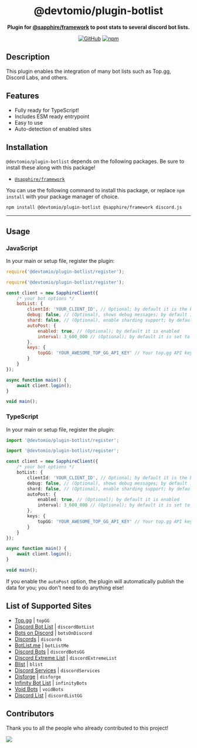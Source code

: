 <div align="center">

# @devtomio/plugin-botlist

**Plugin for <a href="https://github.com/sapphiredev/framework">@sapphire/framework</a> to post stats to several discord bot lists.**

[![GitHub](https://img.shields.io/github/license/devtomio/sapphire-plugin-botlist)](https://github.com/devtomio/sapphire-plugin-botlist/blob/main/LICENSE.md)
[![npm](https://img.shields.io/npm/v/@devtomio/plugin-botlist?color=crimson&logo=npm&style=flat-square)](https://www.npmjs.com/package/@devtomio/plugin-botlist)

</div>

## Description

This plugin enables the integration of many bot lists such as Top.gg, Discord Labs, and others.

## Features

-   Fully ready for TypeScript!
-   Includes ESM ready entrypoint
-   Easy to use
-   Auto-detection of enabled sites

## Installation

`@devtomio/plugin-botlist` depends on the following packages. Be sure to install these along with this package!

-   [`@sapphire/framework`](https://www.npmjs.com/package/@sapphire/framework)

You can use the following command to install this package, or replace `npm install` with your package manager of choice.

```sh
npm install @devtomio/plugin-botlist @sapphire/framework discord.js
```

---

## Usage

### JavaScript

In your main or setup file, register the plugin:

```javascript
require('@devtomio/plugin-botlist/register');
```

```javascript
require('@devtomio/plugin-botlist/register');

const client = new SapphireClient({
	/* your bot options */
	botList: {
		clientId: 'YOUR_CLIENT_ID', // Optional; by default it is the bot's id
		debug: false, // (Optional), shows debug messages; by default it is false
		shard: false, // (Optional), enable sharding support; by default it is false
		autoPost: {
			enabled: true, // (Optional); by default it is enabled
			interval: 3_600_000 // (Optional); by default it is set to 1 hour
		},
		keys: {
			topGG: 'YOUR_AWESOME_TOP_GG_API_KEY' // Your top.gg API key (a list will be found below)
		}
	}
});

async function main() {
	await client.login();
}

void main();
```

### TypeScript

In your main or setup file, register the plugin:

```typescript
import '@devtomio/plugin-botlist/register';
```

```typescript
import '@devtomio/plugin-botlist/register';

const client = new SapphireClient({
	/* your bot options */
	botList: {
		clientId: 'YOUR_CLIENT_ID', // Optional; by default it is the bot's id
		debug: false, // (Optional), shows debug messages; by default it is false
		shard: false, // (Optional), enable sharding support; by default it is false
		autoPost: {
			enabled: true, // (Optional); by default it is enabled
			interval: 3_600_000 // (Optional); by default it is set to 1 hour
		},
		keys: {
			topGG: 'YOUR_AWESOME_TOP_GG_API_KEY' // Your top.gg API key (a list will be found below)
		}
	}
});

async function main() {
	await client.login();
}

void main();
```

If you enable the `autoPost` option, the plugin will automatically publish the data for you; you don't need to do anything else!

## List of Supported Sites

-   [Top.gg](https://top.gg) | `topGG`
-   [Discord Bot List](https://discordbotlist.com) | `discordBotList`
-   [Bots on Discord](https://bots.ondiscord.xyz) | `botsOnDiscord`
-   [Discords](https://discords.com) | `discords`
-   [BotList.me](https://botlist.me) | `botListMe`
-   [Discord Bots](https://discord.bots.gg) | `discordBotsGG`
-   [Discord Extreme List](https://discordextremelist.xyz) | `discordExtremeList`
-   [Blist](https://blist.xyz) | `blist`
-   [Discord Services](https://discordservices.net) | `discordServices`
-   [Disforge](https://disforge.com) | `disforge`
-   [Infinity Bot List](https://infinitybots.gg) | `infinityBots`
-   [Void Bots](https://voidbots.net) | `voidBots`
-   [Discord List](https://discordlist.gg) | `discordListGG`

## Contributors

Thank you to all the people who already contributed to this project!

<a href="https://github.com/devtomio/sapphire-plugin-botlist/graphs/contributors">
  <img src="https://contrib.rocks/image?repo=devtomio/sapphire-plugin-botlist" />
</a>
